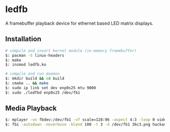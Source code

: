 # ledfb
A framebuffer playback device for ethernet based LED matrix displays.

## Installation
```sh
# compile and insert kernel module (in-memory framebuffer)
$: pacman -S linux-headers
$: make
$: insmod ledfb.ko

# compile and run daemon
$: mkdir build && cd build
$: cmake .. && make
$: sudo ip link set dev enp0s25 mtu 9000
$: sudo ./ledfbd enp0s25 /dev/fb1
```

## Media Playback
```sh
$: mplayer -vo fbdev:/dev/fb1 -vf scale=128:96 -aspect 4:3 -loop 0 video.mp4
$: fbi -autodown -noverbose -blend 100 -t 3 -d /dev/fb1 36c3.png hackaday.jpg nyan.jpeg
```
